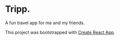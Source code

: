 # Tripp.

A fun travel app for me and my friends.

This project was bootstrapped with [Create React App](https://github.com/facebook/create-react-app).
